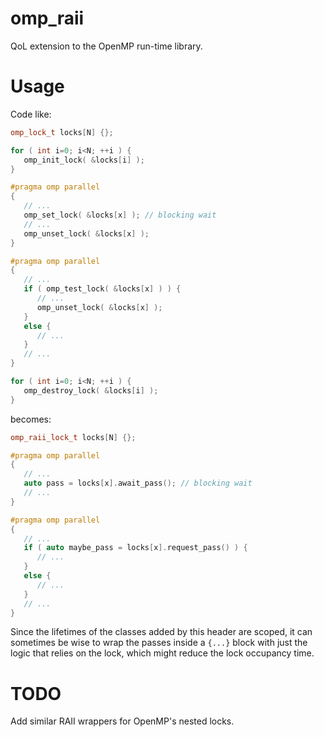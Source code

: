 # omp_raii
QoL extension to the OpenMP run-time library.

# Usage

Code like:

```cpp
omp_lock_t locks[N] {};

for ( int i=0; i<N; ++i ) {
   omp_init_lock( &locks[i] );
}

#pragma omp parallel
{
   // ...
   omp_set_lock( &locks[x] ); // blocking wait
   // ...
   omp_unset_lock( &locks[x] );
}

#pragma omp parallel
{
   // ...
   if ( omp_test_lock( &locks[x] ) ) {
      // ...
      omp_unset_lock( &locks[x] );
   }
   else {
      // ...
   }
   // ...
}

for ( int i=0; i<N; ++i ) {
   omp_destroy_lock( &locks[i] );
}
```

becomes:

```cpp
omp_raii_lock_t locks[N] {};

#pragma omp parallel
{
   // ...
   auto pass = locks[x].await_pass(); // blocking wait
   // ...
}

#pragma omp parallel
{
   // ...
   if ( auto maybe_pass = locks[x].request_pass() ) {
      // ...
   }
   else {
      // ...
   }
   // ...
}
```

Since the lifetimes of the classes added by this header are scoped, it can sometimes be wise to wrap the passes inside a `{...}` block with just the logic that relies on the lock, which might reduce the lock occupancy time.

# TODO

Add similar RAII wrappers for OpenMP's nested locks.

